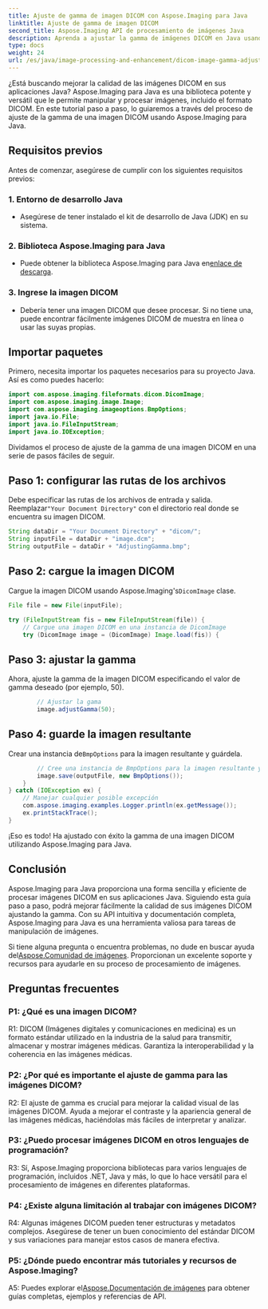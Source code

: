 ```yaml
---
title: Ajuste de gamma de imagen DICOM con Aspose.Imaging para Java
linktitle: Ajuste de gamma de imagen DICOM
second_title: Aspose.Imaging API de procesamiento de imágenes Java
description: Aprenda a ajustar la gamma de imágenes DICOM en Java usando Aspose.Imaging para Java. Mejore la calidad de la imagen médica con sencillos pasos.
type: docs
weight: 24
url: /es/java/image-processing-and-enhancement/dicom-image-gamma-adjustment/
---
```

¿Está buscando mejorar la calidad de las imágenes DICOM en sus aplicaciones Java? Aspose.Imaging para Java es una biblioteca potente y versátil que le permite manipular y procesar imágenes, incluido el formato DICOM. En este tutorial paso a paso, lo guiaremos a través del proceso de ajuste de la gamma de una imagen DICOM usando Aspose.Imaging para Java. 

## Requisitos previos

Antes de comenzar, asegúrese de cumplir con los siguientes requisitos previos:

### 1. Entorno de desarrollo Java
- Asegúrese de tener instalado el kit de desarrollo de Java (JDK) en su sistema.

### 2. Biblioteca Aspose.Imaging para Java
-  Puede obtener la biblioteca Aspose.Imaging para Java en[enlace de descarga](https://releases.aspose.com/imaging/java/).

### 3. Ingrese la imagen DICOM
- Debería tener una imagen DICOM que desee procesar. Si no tiene una, puede encontrar fácilmente imágenes DICOM de muestra en línea o usar las suyas propias.

## Importar paquetes

Primero, necesita importar los paquetes necesarios para su proyecto Java. Así es como puedes hacerlo:

```java
import com.aspose.imaging.fileformats.dicom.DicomImage;
import com.aspose.imaging.image.Image;
import com.aspose.imaging.imageoptions.BmpOptions;
import java.io.File;
import java.io.FileInputStream;
import java.io.IOException;
```

Dividamos el proceso de ajuste de la gamma de una imagen DICOM en una serie de pasos fáciles de seguir.

## Paso 1: configurar las rutas de los archivos

Debe especificar las rutas de los archivos de entrada y salida. Reemplazar`"Your Document Directory"` con el directorio real donde se encuentra su imagen DICOM.

```java
String dataDir = "Your Document Directory" + "dicom/";
String inputFile = dataDir + "image.dcm";
String outputFile = dataDir + "AdjustingGamma.bmp";
```

## Paso 2: cargue la imagen DICOM

 Cargue la imagen DICOM usando Aspose.Imaging's`DicomImage` clase.

```java
File file = new File(inputFile);

try (FileInputStream fis = new FileInputStream(file)) {
    // Cargue una imagen DICOM en una instancia de DicomImage
    try (DicomImage image = (DicomImage) Image.load(fis)) {
```

## Paso 3: ajustar la gamma

Ahora, ajuste la gamma de la imagen DICOM especificando el valor de gamma deseado (por ejemplo, 50).

```java
        // Ajustar la gama
        image.adjustGamma(50);
```

## Paso 4: guarde la imagen resultante

 Crear una instancia de`BmpOptions` para la imagen resultante y guárdela.

```java
        // Cree una instancia de BmpOptions para la imagen resultante y guarde la imagen resultante.
        image.save(outputFile, new BmpOptions());
    }
} catch (IOException ex) {
    // Manejar cualquier posible excepción
    com.aspose.imaging.examples.Logger.println(ex.getMessage());
    ex.printStackTrace();
}
```

¡Eso es todo! Ha ajustado con éxito la gamma de una imagen DICOM utilizando Aspose.Imaging para Java.

## Conclusión

Aspose.Imaging para Java proporciona una forma sencilla y eficiente de procesar imágenes DICOM en sus aplicaciones Java. Siguiendo esta guía paso a paso, podrá mejorar fácilmente la calidad de sus imágenes DICOM ajustando la gamma. Con su API intuitiva y documentación completa, Aspose.Imaging para Java es una herramienta valiosa para tareas de manipulación de imágenes.

 Si tiene alguna pregunta o encuentra problemas, no dude en buscar ayuda del[Aspose.Comunidad de imágenes](https://forum.aspose.com/). Proporcionan un excelente soporte y recursos para ayudarle en su proceso de procesamiento de imágenes.

## Preguntas frecuentes

### P1: ¿Qué es una imagen DICOM?

R1: DICOM (Imágenes digitales y comunicaciones en medicina) es un formato estándar utilizado en la industria de la salud para transmitir, almacenar y mostrar imágenes médicas. Garantiza la interoperabilidad y la coherencia en las imágenes médicas.

### P2: ¿Por qué es importante el ajuste de gamma para las imágenes DICOM?

R2: El ajuste de gamma es crucial para mejorar la calidad visual de las imágenes DICOM. Ayuda a mejorar el contraste y la apariencia general de las imágenes médicas, haciéndolas más fáciles de interpretar y analizar.

### P3: ¿Puedo procesar imágenes DICOM en otros lenguajes de programación?

R3: Sí, Aspose.Imaging proporciona bibliotecas para varios lenguajes de programación, incluidos .NET, Java y más, lo que lo hace versátil para el procesamiento de imágenes en diferentes plataformas.

### P4: ¿Existe alguna limitación al trabajar con imágenes DICOM?

R4: Algunas imágenes DICOM pueden tener estructuras y metadatos complejos. Asegúrese de tener un buen conocimiento del estándar DICOM y sus variaciones para manejar estos casos de manera efectiva.

### P5: ¿Dónde puedo encontrar más tutoriales y recursos de Aspose.Imaging?

 A5: Puedes explorar el[Aspose.Documentación de imágenes](https://reference.aspose.com/imaging/java/) para obtener guías completas, ejemplos y referencias de API.
